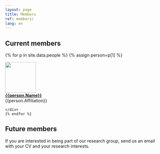 ```yaml
---
layout: page
title: Members 
ref: members/
lang: en
---
```


## Current members
{% for p in site.data.people %}
{% assign person=p[1]  %}
<div class="row">
	<div class="col-md-4"> <img class="img-circle" src="{{site.baseurl}}/assets/{{person.pictureFileStem}}.jpg" width="100"> </div>
		<div class="col-md-4"> <a href={{person.url}}> <strong>{{person.Name}}</strong></a> </div> 
		<div class="col-md-4">{{person.Affiliation}}</div>

	</div>
	{% endfor %}



## Future members
If you are interested in being part of our research group, send us an email with your CV and your research interests.
